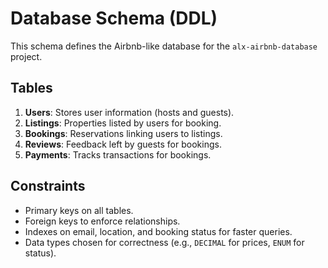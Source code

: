 # Database Schema (DDL)

This schema defines the Airbnb-like database for the `alx-airbnb-database` project.

## Tables
1. **Users**: Stores user information (hosts and guests).
2. **Listings**: Properties listed by users for booking.
3. **Bookings**: Reservations linking users to listings.
4. **Reviews**: Feedback left by guests for bookings.
5. **Payments**: Tracks transactions for bookings.

## Constraints
- Primary keys on all tables.
- Foreign keys to enforce relationships.
- Indexes on email, location, and booking status for faster queries.
- Data types chosen for correctness (e.g., `DECIMAL` for prices, `ENUM` for status).
